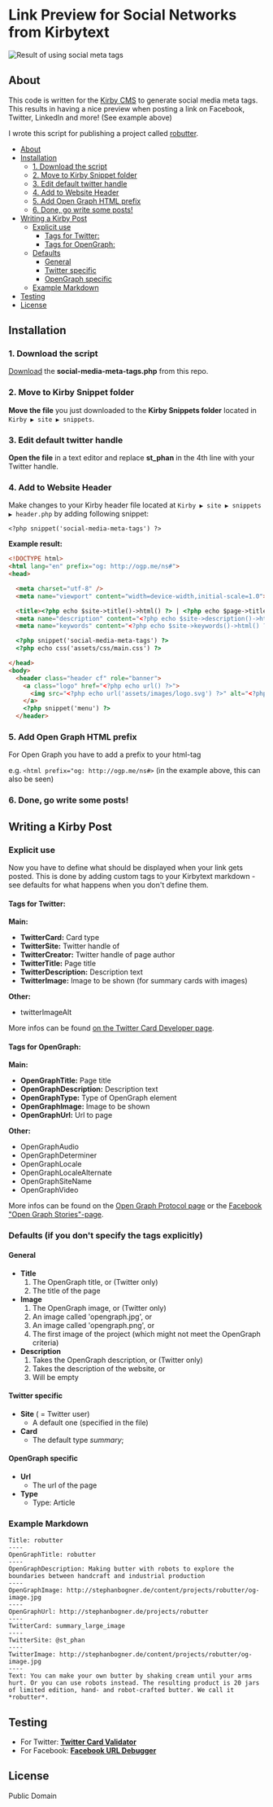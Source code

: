 # Link Preview for Social Networks from Kirbytext

![Result of using social meta tags](assets/meta-tags.png)

## About
This code is written for the [Kirby CMS](getkirby.com) to generate social media meta tags. This results in having a nice preview when posting a link on Facebook, Twitter, LinkedIn and more! (See example above)

I wrote this script for publishing a project called [robutter](http://stephanbogner.de/projects/robutter).

<!-- START doctoc generated TOC please keep comment here to allow auto update -->
<!-- DON'T EDIT THIS SECTION, INSTEAD RE-RUN doctoc TO UPDATE -->
- [About](#about)
- [Installation](#installation)
  - [1. Download the script](#1-download-the-script)
  - [2. Move to Kirby Snippet folder](#2-move-to-kirby-snippet-folder)
  - [3. Edit default twitter handle](#3-edit-default-twitter-handle)
  - [4. Add to Website Header](#4-add-to-website-header)
  - [5. Add Open Graph HTML prefix](#5-add-open-graph-html-prefix)
  - [6. Done, go write some posts!](#6-done-go-write-some-posts)
- [Writing a Kirby Post](#writing-a-kirby-post)
  - [Explicit use](#explicit-use)
    - [Tags for Twitter:](#tags-for-twitter)
    - [Tags for OpenGraph:](#tags-for-opengraph)
  - [Defaults](#defaults-if-you-dont-specify-the-tags-explicitly)
    - [General](#general)
    - [Twitter specific](#twitter-specific)
    - [OpenGraph specific](#opengraph-specific)
  - [Example Markdown](#example-markdown)
- [Testing](#testing)
- [License](#license)

<!-- END doctoc generated TOC please keep comment here to allow auto update -->

## Installation
### 1. Download the script 
[Download](https://raw.githubusercontent.com/stephanbogner/Link-Preview-for-Social-Networks-from-Kirbytext/master/social-media-meta-tags.php) the **social-media-meta-tags.php** from this repo.

### 2. Move to Kirby Snippet folder 
**Move the file** you just downloaded to the **Kirby Snippets folder** located in `Kirby ▶ site ▶ snippets`.

### 3. Edit default twitter handle
**Open the file** in a text editor and replace **st_phan** in the 4th line with your Twitter handle.

### 4. Add to Website Header
Make changes to your Kirby header file located at `Kirby ▶ site ▶ snippets ▶ header.php` by adding following snippet:

`<?php snippet('social-media-meta-tags') ?>`

**Example result:**
```HTML
<!DOCTYPE html>
<html lang="en" prefix="og: http://ogp.me/ns#">
<head>

  <meta charset="utf-8" />
  <meta name="viewport" content="width=device-width,initial-scale=1.0">

  <title><?php echo $site->title()->html() ?> | <?php echo $page->title()->html() ?></title>
  <meta name="description" content="<?php echo $site->description()->html() ?>">
  <meta name="keywords" content="<?php echo $site->keywords()->html() ?>">

  <?php snippet('social-media-meta-tags') ?>
  <?php echo css('assets/css/main.css') ?>

</head>
<body>
  <header class="header cf" role="banner">
    <a class="logo" href="<?php echo url() ?>">
      <img src="<?php echo url('assets/images/logo.svg') ?>" alt="<?php echo $site->title()->html() ?>" />
    </a>
    <?php snippet('menu') ?>
  </header>
```

### 5. Add Open Graph HTML prefix

For Open Graph you have to add a prefix to your html-tag

e.g. `<html prefix="og: http://ogp.me/ns#>` (in the example above, this can also be seen)

### 6. Done, go write some posts!

## Writing a Kirby Post

### Explicit use
Now you have to define what should be displayed when your link gets posted. This is done by adding custom tags to your Kirbytext markdown - see defaults for what happens when you don't define them.

#### Tags for Twitter:
**Main:**

- **TwitterCard:** Card type
- **TwitterSite:** Twitter handle of 
- **TwitterCreator:** Twitter handle of page author
- **TwitterTitle:** Page title
- **TwitterDescription:** Description text
- **TwitterImage:** Image to be shown (for summary cards with images)

**Other:**

- twitterImageAlt

More infos can be found [on the Twitter Card Developer page](https://dev.twitter.com/cards/overview).

#### Tags for OpenGraph:
**Main:**

- **OpenGraphTitle:** Page title
- **OpenGraphDescription:** Description text
- **OpenGraphType:** Type of OpenGraph element
- **OpenGraphImage:** Image to be shown
- **OpenGraphUrl:** Url to page

**Other:**

- OpenGraphAudio
- OpenGraphDeterminer
- OpenGraphLocale
- OpenGraphLocaleAlternate
- OpenGraphSiteName
- OpenGraphVideo


More infos can be found on the [Open Graph Protocol page](http://opengraphprotocol.org/) or the [Facebook "Open Graph Stories"-page](https://developers.facebook.com/docs/sharing/opengraph).


### Defaults (if you don't specify the tags explicitly)
#### General
- **Title**
	1. The OpenGraph title, or (Twitter only)
	2. The title of the page
- **Image**
	1. The OpenGraph image, or (Twitter only)
	2. An image called 'opengraph.jpg', or
	3. An image called 'opengraph.png', or
	4. The first image of the project (which might not meet the OpenGraph criteria)
- **Description**
	1. Takes the OpenGraph description, or (Twitter only)
	2. Takes the description of the website, or
	3. Will be empty

#### Twitter specific 
- **Site** ( = Twitter user)
	- A default one (specified in the file)
- **Card**
	- The default type *summary*;

#### OpenGraph specific
- **Url**
	- The url of the page
- **Type**
	- Type: Article

### Example Markdown

```
Title: robutter
----
OpenGraphTitle: robutter
----
OpenGraphDescription: Making butter with robots to explore the boundaries between handcraft and industrial production
----
OpenGraphImage: http://stephanbogner.de/content/projects/robutter/og-image.jpg
----
OpenGraphUrl: http://stephanbogner.de/projects/robutter
----
TwitterCard: summary_large_image
----
TwitterSite: @st_phan
----
TwitterImage: http://stephanbogner.de/content/projects/robutter/og-image.jpg
----
Text: You can make your own butter by shaking cream until your arms hurt. Or you can use robots instead. The resulting product is 20 jars of limited edition, hand- and robot-crafted butter. We call it *robutter*.
```

## Testing
- For Twitter: **[Twitter Card Validator](https://cards-dev.twitter.com/validator)**
- For Facebook: **[Facebook URL Debugger](https://developers.facebook.com/tools/debug/)**

## License
Public Domain

